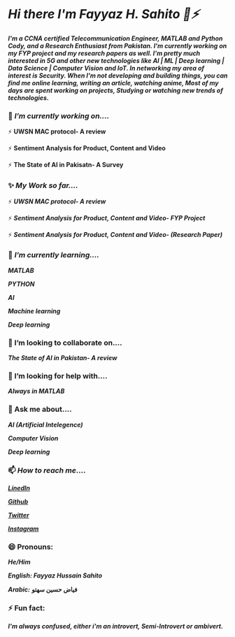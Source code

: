 # ***Hi there I'm Fayyaz H. Sahito 👋⚡***
***I'm a CCNA certified Telecommunication Engineer, MATLAB and Python Cody, and a Research Enthusiast from Pakistan. I'm currently working on my FYP project and my research papers as well. I'm pretty much interested in 5G and other new technologies like AI | ML | Deep learning | Data Science | Computer Vision and IoT. In networking my area of interest is Security. When I'm not developing and building things, you can find me online learning, writing an article, watching anime, Most of my days are spent working on projects, Studying or watching new trends of technologies.*** 






### 🔭 ***I’m currently working on....*** 

⚡ **UWSN MAC protocol- A review**

⚡ **Sentiment Analysis for Product, Content and Video**

⚡ **The State of AI in Pakisatn- A Survey**



### ✨ ***My Work so far....*** 

⚡ ***UWSN MAC protocol- A review***

⚡ ***Sentiment Analysis for Product, Content and Video- FYP Project***

⚡ ***Sentiment Analysis for Product, Content and Video- (Research Paper)***



### 🌱 ***I’m currently learning....*** 

***MATLAB***

***PYTHON***

***AI***

***Machine learning***

***Deep learning***





### 👯 I’m looking to collaborate on....

***The State of AI in Pakistan- A review***





### 🤔 I’m looking for help with.... 
                                  
***Always in MATLAB***






### 💬 Ask me about....

***AI (Artificial Intelegence)***

***Computer Vision***

***Deep learning***



### 📫 ***How to reach me***....

***[LinedIn](https://www.linkedin.com/in/fayyaz-hussain-sahito)***

***[Github](https://github.com/engrfayyazhussainsahito)***

***[Twitter](https://twitter.com/fhs_says_)***

***[Instagram](https://www.instagram.com/thefayyazhussainsahito/)***





### 😄 Pronouns: 

***He/Him***
                    
ٖ***English: Fayyaz Hussain Sahito*** 

***Arabic:*** **فیاض حسین سھتو**
                    




### ⚡ Fun fact: 

***I'm always confused, either i'm an introvert, Semi-Introvert or ambivert.***  

<!--
**FayyazHussainsahito28/fayyazhussainsahito28** is a ✨ _special_ ✨ repository because its `README.md` (this file) appears on your GitHub profile.




